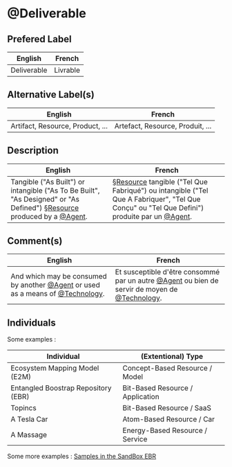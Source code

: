 @Deliverable
==

Prefered Label
-
<table>
    <thead>
        <tr>
            <th>English</th>
            <th>French</th>
        </tr>
    </thead>
    <tbody>
        <tr>
            <td>Deliverable</td>
            <td>Livrable</td>
        </tr>
    </tbody>
</table>

Alternative Label(s)
-
<table>
    <thead>
        <tr>
            <th>English</th>
            <th>French</th>
        </tr>
    </thead>
    <tbody>
        <tr>
            <td>Artifact, Resource, Product, ...</td>
            <td>Artefact, Resource, Produit, ...</td>
        </tr>
    </tbody>
</table>

Description
-
<table>
    <thead>
        <tr>
            <th>English</th>
            <th>French</th>
        </tr>
    </thead>
    <tbody>
        <tr>
            <td>Tangible ("As Built") or intangible ("As To Be Built", "As Designed" or "As Defined") <a href="https://github.com/iPlumb3r/EcosystemMappingModel/blob/master/1_Semantic/Conceptionary/%C2%A7Resource.md">§Resource</a> produced by a  <a href="https://github.com/iPlumb3r/EcosystemMappingModel/blob/master/1_Semantic/Conceptionary/%40Agent.md">@Agent</a>.</td>
            <td><a href="https://github.com/iPlumb3r/EcosystemMappingModel/blob/master/1_Semantic/Conceptionary/%C2%A7Resource.md">§Resource</a> tangible ("Tel Que Fabriqué") ou intangible ("Tel Que A Fabriquer", "Tel Que Conçu" ou "Tel Que Defini")  produite par un <a href="https://github.com/iPlumb3r/EcosystemMappingModel/blob/master/1_Semantic/Conceptionary/%40Agent.md">@Agent</a>.</td>
        </tr>
    </tbody>
</table>

Comment(s)
-
<table>
    <thead>
        <tr>
            <th>English</th>
            <th>French</th>
        </tr>
    </thead>
    <tbody>
        <tr>
            <td>And which may be consumed by another <a href="https://github.com/iPlumb3r/EcosystemMappingModel/blob/master/1_Semantic/Conceptionary/%40Agent.md">@Agent</a> or used as a means of <a href="https://github.com/iPlumb3r/EcosystemMappingModel/blob/master/1_Semantic/Conceptionary/%40Technology.md">@Technology</a>.</td>
            <td>Et susceptible d'être consommé par un autre <a href="https://github.com/iPlumb3r/EcosystemMappingModel/blob/master/1_Semantic/Conceptionary/%40Agent.md">@Agent</a> ou bien de servir de moyen de <a href="https://github.com/iPlumb3r/EcosystemMappingModel/blob/master/1_Semantic/Conceptionary/%40Technology.md">@Technology</a>.</td>
        </tr>
    </tbody>
</table>

Individuals
-


Some examples : 
<table>
    <thead>
        <tr>
            <th>Individual</th>
            <th>(Extentional) Type</th>
        </tr>
    </thead>
    <tbody>
        <tr>
            <td>Ecosystem Mapping Model (E2M)</td>
            <td>Concept-Based Resource / Model</td>
        </tr>
        <tr>
            <td>Entangled Boostrap Repository (EBR)</td>
            <td>Bit-Based Resource / Application</td>
        </tr>
        <tr>
            <td>Topincs</td>
            <td>Bit-Based Resource / SaaS</td>
        </tr>
        <tr>
            <td>A Tesla Car</td>
            <td>Atom-Based Resource / Car</td>
        </tr>
        <tr>
            <td>A Massage</td>
            <td>Energy-Based Resource / Service</td>
        </tr>
    </tbody>
</table>

Some more examples : <a href="https://www.topincs.com/iPlumb3rSandBox/.index?tt=1220">Samples in the SandBox EBR</a>
